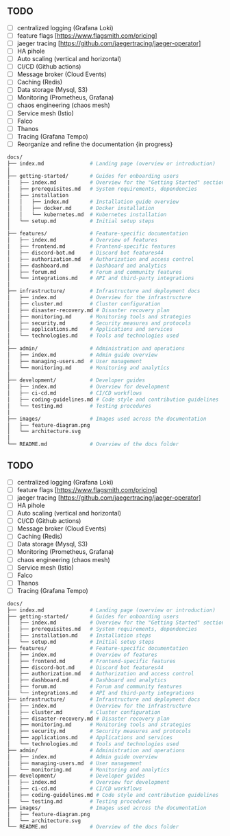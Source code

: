 ## TODO

- [ ] centralized logging (Grafana Loki)
- [ ] feature flags [https://www.flagsmith.com/pricing]
- [ ] jaeger tracing [https://github.com/jaegertracing/jaeger-operator]
- [ ] HA pihole
- [ ] Auto scaling (vertical and horizontal)
- [ ] CI/CD (Github actions)
- [ ] Message broker (Cloud Events)
- [ ] Caching (Redis)
- [ ] Data storage (Mysql, S3)
- [ ] Monitoring (Prometheus, Grafana)
- [ ] chaos engineering (chaos mesh)
- [ ] Service mesh (Istio)
- [ ] Falco
- [ ] Thanos
- [ ] Tracing (Grafana Tempo)
- [ ] Reorganize and refine the documentation {in progress}

```bash
docs/
├── index.md               # Landing page (overview or introduction)
│
├── getting-started/       # Guides for onboarding users
│   ├── index.md           # Overview for the "Getting Started" section
│   ├── prerequisites.md   # System requirements, dependencies
│   ├── installation
│   │   ├── index.md       # Installation guide overview
│   │   ├── docker.md      # Docker installation
│   │   └── kubernetes.md  # Kubernetes installation
│   └── setup.md           # Initial setup steps
│
├── features/              # Feature-specific documentation
│   ├── index.md           # Overview of features
│   ├── frontend.md        # Frontend-specific features
│   ├── discord-bot.md     # Discord bot features44
│   ├── authorization.md   # Authorization and access control
│   ├── dashboard.md       # Dashboard and analytics
│   ├── forum.md           # Forum and community features
│   └── integrations.md    # API and third-party integrations
│
├── infrastructure/        # Infrastructure and deployment docs
│   ├── index.md           # Overview for the infrastructure
│   ├── cluster.md         # Cluster configuration
│   ├── disaster-recovery.md # Disaster recovery plan
│   ├── monitoring.md      # Monitoring tools and strategies
│   ├── security.md        # Security measures and protocols
│   ├── applications.md    # Applications and services
│   └── technologies.md    # Tools and technologies used
│
├── admin/                 # Administration and operations
│   ├── index.md           # Admin guide overview
│   ├── managing-users.md  # User management
│   └── monitoring.md      # Monitoring and analytics
│
├── development/           # Developer guides
│   ├── index.md           # Overview for development
│   ├── ci-cd.md           # CI/CD workflows
│   ├── coding-guidelines.md # Code style and contribution guidelines
│   └── testing.md         # Testing procedures
│
├── images/                # Images used across the documentation
│   ├── feature-diagram.png
│   └── architecture.svg
│
└── README.md              # Overview of the docs folder
```

## TODO

- [ ] centralized logging (Grafana Loki)
- [ ] feature flags [https://www.flagsmith.com/pricing]
- [ ] jaeger tracing [https://github.com/jaegertracing/jaeger-operator]
- [ ] HA pihole
- [ ] Auto scaling (vertical and horizontal)
- [ ] CI/CD (Github actions)
- [ ] Message broker (Cloud Events)
- [ ] Caching (Redis)
- [ ] Data storage (Mysql, S3)
- [ ] Monitoring (Prometheus, Grafana)
- [ ] chaos engineering (chaos mesh)
- [ ] Service mesh (Istio)
- [ ] Falco
- [ ] Thanos
- [ ] Tracing (Grafana Tempo)

```bash
docs/
├── index.md               # Landing page (overview or introduction)
├── getting-started/       # Guides for onboarding users
│   ├── index.md           # Overview for the "Getting Started" section
│   ├── prerequisites.md   # System requirements, dependencies
│   ├── installation.md    # Installation steps
│   └── setup.md           # Initial setup steps
├── features/              # Feature-specific documentation
│   ├── index.md           # Overview of features
│   ├── frontend.md        # Frontend-specific features
│   ├── discord-bot.md     # Discord bot features44
│   ├── authorization.md   # Authorization and access control
│   ├── dashboard.md       # Dashboard and analytics
│   ├── forum.md           # Forum and community features
│   └── integrations.md    # API and third-party integrations
├── infrastructure/        # Infrastructure and deployment docs
│   ├── index.md           # Overview for the infrastructure
│   ├── cluster.md         # Cluster configuration
│   ├── disaster-recovery.md # Disaster recovery plan
│   ├── monitoring.md      # Monitoring tools and strategies
│   ├── security.md        # Security measures and protocols
│   ├── applications.md    # Applications and services
│   └── technologies.md    # Tools and technologies used
├── admin/                 # Administration and operations
│   ├── index.md           # Admin guide overview
│   ├── managing-users.md  # User management
│   └── monitoring.md      # Monitoring and analytics
├── development/           # Developer guides
│   ├── index.md           # Overview for development
│   ├── ci-cd.md           # CI/CD workflows
│   ├── coding-guidelines.md # Code style and contribution guidelines
│   └── testing.md         # Testing procedures
├── images/                # Images used across the documentation
│   ├── feature-diagram.png
│   └── architecture.svg
└── README.md              # Overview of the docs folder
```
